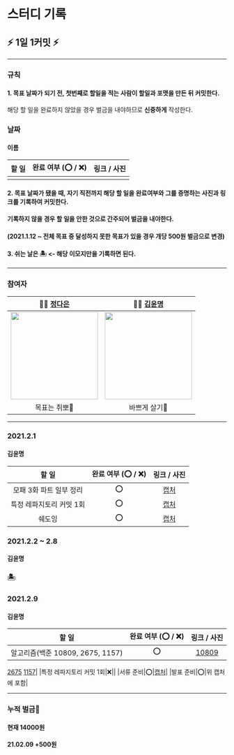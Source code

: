 # 스터디 기록

## :zap: 1일 1커밋 :zap:


---

### 규칙
#### 1. 목표 날짜가 되기 전, 첫번째로 할일을 적는 사람이 할일과 포맷을 만든 뒤 커밋한다.
 해당 할 일을 완료하지 않았을 경우 벌금을 내야하므로 **신중하게** 작성한다.

### 날짜

#### 이름

| 할 일 | 완료 여부 (⭕ / ❌) | 링크 / 사진 |
|:-----:| ------------------- |:-----------:|
|       |                     |             |


#### 2. 목표 날짜가 됐을 때, 자기 직전까지 해당 할 일을 완료여부와 그를 증명하는 사진과 링크를 기록하여 커밋한다.
#### 기록하지 않을 경우 할 일을 안한 것으로 간주되어 벌금을 내야한다.
#### (2021.1.12 ~ 전체 목표 중 달성하지 못한 목표가 있을 경우 개당 500원 벌금으로 변경)

#### 3. 쉬는 날은 🏝 <- 해당 이모지만을 기록하면 된다.

---

### 참여자

| 👩‍💻 [정다은](https://github.com/jeongdaeun98) | 👩‍💻 [김윤명](https://github.com/yoonmyung)  |
|:-----------------------------------------------:|:---------------------------------------------:|
|  <img src="https://i.imgur.com/G2JU8YL.png" width="200" />  | <img src="https://i.imgur.com/efczYmh.png" width="200" /> |
|                  목표는 취뽀🌟                  |                 바쁘게 살기:tada:                   |



---


### 2021.2.1
#### 김윤명
| 할 일                          | 완료 여부 (⭕ / ❌)| 링크 / 사진   |
|:------------------------------:|:-------------------:|:-------------:|
|모패 3화 파트 일부 정리|⭕|[캡처](https://user-images.githubusercontent.com/40621689/106520817-acf49100-6520-11eb-9d07-c506e3ba547c.PNG)|
|특정 레파지토리 커밋 1회|⭕|[캡처](https://user-images.githubusercontent.com/40621689/106520821-aebe5480-6520-11eb-8bbb-ecced48df42b.PNG)|
|쉐도잉|⭕|[캡처](https://user-images.githubusercontent.com/40621689/106520822-b120ae80-6520-11eb-82bc-d0df6ca844d1.jpg)|


### 2021.2.2 ~ 2.8
#### 김윤명
### 🏝


### 2021.2.9
#### 김윤명
| 할 일                          | 완료 여부 (⭕ / ❌)| 링크 / 사진   |
|:------------------------------:|:-------------------:|:-------------:|
|알고리즘(백준 10809, 2675, 1157)|⭕|[10809](https://github.com/yoonmyung/algorithm/blob/main/baekjoon/C%2B%2B/~2021.02/BOJ10809.cpp)
[2675](https://github.com/yoonmyung/algorithm/blob/main/baekjoon/C%2B%2B/~2021.02/BOJ2675.cpp)
[1157](https://github.com/yoonmyung/algorithm/blob/main/baekjoon/C%2B%2B/~2021.02/BOJ1157.cpp)|
|특정 레파지토리 커밋 1회|❌|[]()|
|서류 준비|⭕|[캡처](https://user-images.githubusercontent.com/40621689/107399576-366d1a00-6b44-11eb-8c48-78dc28199cf0.PNG)|
|발표 준비|⭕|위 캡처에 포함|


---


### 누적 벌금:money_with_wings: 

#### 현재 14000원
#### 21.02.09 +500원
